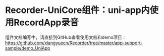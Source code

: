 # Recorder-UniCore组件：uni-app内使用RecordApp录音

组件文档编写中，请直接到GitHub查看使用文档和demo项目：
https://github.com/xiangyuecn/Recorder/tree/master/app-support-sample/demo_UniApp


